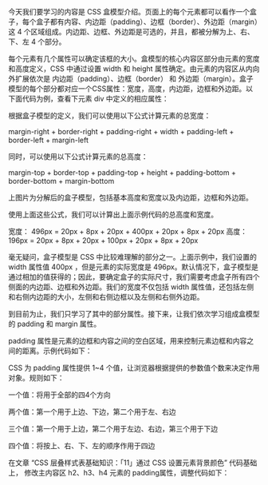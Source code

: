 今天我们要学习的内容是 CSS 盒模型介绍。页面上的每个元素都可以看作一个盒子，每个盒子都有内容、内边距（padding）、边框（border）、外边距（margin）这 4 个区域组成。内边距、边框、外边距是可选的，并且，都被分解为上、右、下、左 4 个部分。

每个元素有几个属性可以确定该框的大小。盒模型的核心内容区部分由元素的宽度和高度定义，CSS 中通过设置 width 和 height 属性确定。由元素的内容区从内向外扩展依次是 内边距（padding）、边框（border） 和 外边距（margin）。盒子模型的每个部分都对应一个CSS属性：宽度，高度，内边距，边框和外边距。以下面代码为例，查看下元素 div 中定义的相应属性：

<style type="text/css">

div {
  border: 8px solid #949599;
  height: 100px;
  margin: 20px;
  padding: 20px;
  width: 400px;
}

</style>

根据盒子模型的定义，我们可以使用以下公式计算元素的总宽度：

margin-right + border-right + padding-right + width + padding-left + border-left + margin-left

同时，可以使用以下公式计算元素的总高度：

margin-top + border-top + padding-top + height + padding-bottom + border-bottom + margin-bottom




上图片为分解后的盒子模型，包括基本高度和宽度以及内边距，边框和外边距。


使用上面这些公式，我们可以计算出上面示例代码的总高度和宽度。

宽度： 496px = 20px + 8px + 20px + 400px + 20px + 8px + 20px
高度： 196px = 20px + 8px + 20px + 100px + 20px + 8px + 20px

毫无疑问，盒子模型是 CSS 中比较难理解的部分之一。上面示例中，我们设置的 width 属性值 400px ，但是元素的实际宽度是 496px。默认情况下，盒子模型是通过相加的值获得的；因此，要确定盒子的实际尺寸，我们需要考虑盒子所有四个侧面的内边距、边框和外边距。我们的宽度不仅包括 width 属性值，还包括左侧和右侧内边距的大小，左侧和右侧边框以及左侧和右侧外边距。

到目前为止，我们只学习了其中的部分属性。接下来，让我们依次学习组成盒模型的 padding 和 margin 属性。


padding 属性是元素的边框和内容之间的空白区域，用来控制元素边框和内容之间的距离。示例代码如下：


<style type="text/css">

div {
  padding: 20px;
}

</style>

CSS 为 padding 属性提供 1~4 个值，让浏览器根据提供的参数值个数来决定作用对象。规则如下：

一个值：将用于全部的四4个方向

两个值：第一个用于上边、下边，第二个用于左、右边

三个值：第一个用于上边，第二个用于左边、右边，第三个用于下边

四个值：将按上、右、下、左的顺序作用于四边

在文章 “CSS 层叠样式表基础知识：「11」通过 CSS 设置元素背景颜色” 代码基础上， 修改主内容区 h2、h3、h4 元素的 padding属性，调整代码如下：


<style type="text/css">

.main h2 {
  padding: 6px 8px;
}

.main h3 {
  padding: 8px 4px 4px;
}


.main h4 {
  padding: 10px 5px 6px 2px;
}

</style>
